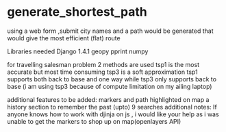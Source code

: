# generate_shortest_path
using a web form ,submit city names and a path would be generated that would give the most efficient (flat) route 

Libraries needed 
Django 1.4.1
geopy
pprint
numpy

for travelling salesman problem 2 methods are used 
tsp1 is the most accurate but most time consuming
tsp3 is a soft approximation 
tsp1 supports both back to base and one way while tsp3 only supports back to base 
(i am using tsp3 because of compute limitation on my ailing laptop)

additional features to be added:
  markers and path highlighted on map
  a history section to remember the past (upto) 9 searches
additional notes:
  If anyone knows how to work with djinja on js , i would like your help as i was unable to get the markers to shop up on map(openlayers API)
  
 
